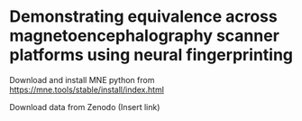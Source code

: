 # Demonstrating equivalence across magnetoencephalography scanner platforms using neural fingerprinting


Download and install MNE python from https://mne.tools/stable/install/index.html

Download data from Zenodo (Insert link)  

